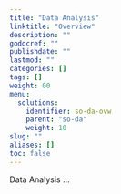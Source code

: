 ```yaml
---
title: "Data Analysis"
linktitle: "Overview"
description: ""
godocref: ""
publishdate: ""
lastmod: ""
categories: []
tags: []
weight: 00
menu:
  solutions:
    identifier: so-da-ovw
    parent: "so-da"
    weight: 10
slug: ""
aliases: []
toc: false
---
```


Data Analysis ...
